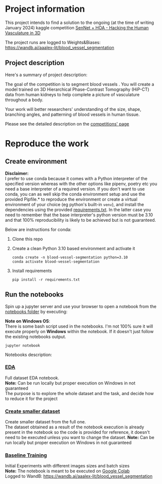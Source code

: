 # Project information

This project intends to find a solution to the ongoing (at the time of writing January 2024) kaggle competition [SenNet + HOA - Hacking the Human Vasculature in 3D](https://www.kaggle.com/competitions/blood-vessel-segmentation/overview)

The project runs are logged to Weights&Biases:  
https://wandb.ai/aaalex-lit/blood_vessel_segmentation

## Project description

Here's a summary of project description:

The goal of the competition is to segment blood vessels . You will create a model trained on 3D Hierarchical Phase-Contrast Tomography (HiP-CT) data from human kidneys to help complete a picture of vasculature throughout a body.

Your work will better researchers' understanding of the size, shape, branching angles, and patterning of blood vessels in human tissue.

Please see the detailed description on the [competitions' page](https://www.kaggle.com/competitions/blood-vessel-segmentation/overview/description)


# Reproduce the work

## Create environment

**Disclaimer:**  
I prefer to use conda because it comes with a Python interpreter of the specified version whereas with the other options like pipenv, poetry etc you need a base interpreter of a required version.
If you don't want to use conda, you can as well skip the conda environment setup and use the provided Pipfile.* to reproduce the environment or create a virtual environment of your choice (eg python's built-in `venv`), and install the dependencies using the provided [requirements.txt](requirements.txt). In the latter case you need to remember that the base interpreter's python version must be 3.10 and that 100% reproducibility is likely to be achieved but is not guaranteed.

Below are instructions for conda:

1. Clone this repo

1. Create a clean Python 3.10 based environment and activate it
    ```shell
    conda create -n blood-vessel-segmentation python=3.10
    conda activate blood-vessel-segmentation
    ```

1. Install requirements
    ```shell
    pip install -r requirements.txt 
    ```

## Run the notebooks

Spin up a jupyter server and use your browser to open a notebook from the [notebooks folder](notebooks/) by executing:

**Note on Windows OS**:  
There is some bash script used in the notebooks. I'm not 100% sure it will execute properly on **Windows** within the notebook. If it doesn't just follow the existing notebooks output.


```shell
jupyter notebook
```

Notebooks description:

### [EDA](notebooks/EDA.ipynb)
Full dataset EDA notebook.  
**Note:** Can be run locally but proper execution on Windows in not guaranteed  
The purpose is to explore the whole dataset and the task,
 and decide how to reduce it for the project

### [Create smaller dataset](notebooks/Create_train_val_test_datasets.ipynb)
Create smaller dataset from the full one.  
The dataset obtained as a result of the notebook execution is already present in the 
notebook so the code is provided for reference, it doesn't need to be executed 
unless you want to change the dataset.
**Note:** Can be run locally but proper execution on Windows in not guaranteed  

### [Baseline Training](notebooks/baseline_training.ipynb)
Initial Experiments with different images sizes and batch sizes  
**Note:**  The notebook is meant to be executed on [Google Colab](https://colab.research.google.com/)  
Logged to WandB: https://wandb.ai/aaalex-lit/blood_vessel_segmentation

